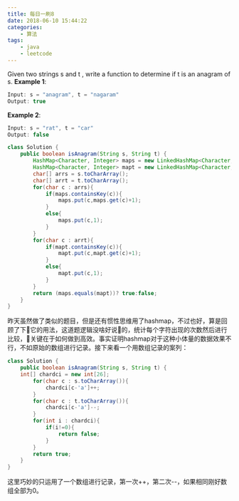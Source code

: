 ```yaml
---
title: 每日一刷8
date: 2018-06-10 15:44:22
categories: 
    - 算法
tags:
    - java
    - leetcode
---
```

Given two strings s and t , write a function to determine if t is an anagram of s.
**Example 1**:
```js
Input: s = "anagram", t = "nagaram"
Output: true
```
**Example 2**:
```js
Input: s = "rat", t = "car"
Output: false
```
```java
class Solution {
    public boolean isAnagram(String s, String t) {
        HashMap<Character, Integer> maps = new LinkedHashMap<Character, Integer>();
        HashMap<Character, Integer> mapt = new LinkedHashMap<Character, Integer>();
        char[] arrs = s.toCharArray();
        char[] arrt = t.toCharArray();
        for(char c : arrs){
            if(maps.containsKey(c)){
                maps.put(c,maps.get(c)+1);
            }
            else{
                maps.put(c,1);
            }
        }
        for(char c : arrt){
            if(mapt.containsKey(c)){
                mapt.put(c,mapt.get(c)+1);
            }
            else{
                mapt.put(c,1);
            }
        }
        return (maps.equals(mapt))? true:false;
    }
}
```
昨天虽然做了类似的题目，但是还有惯性思维用了hashmap，不过也好，算是回顾了下它的用法，这道题逻辑没啥好说的，统计每个字符出现的次数然后进行比较，关键在于如何做到高效。事实证明hashmap对于这种小体量的数据效果不行，不如原始的数组进行记录。接下来看一个用数组记录的案列：
```java
class Solution {
    public boolean isAnagram(String s, String t) {
    int[] chardci = new int[26];
        for(char c : s.toCharArray()){
            chardci[c-'a']++;
        }
        for(char c : t.toCharArray()){
            chardci[c-'a']--;
        }
        for(int i : chardci){
            if(i!=0){
                return false;
            }
        }
        return true;
    }
}
```
这里巧妙的只运用了一个数组进行记录，第一次++，第二次--，如果相同刚好数组全部为0。

